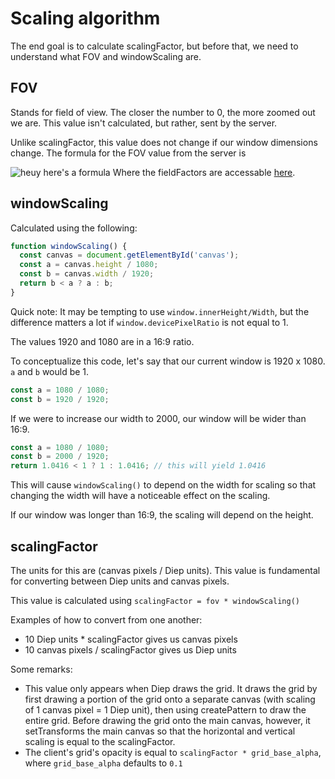 # Scaling algorithm

The end goal is to calculate scalingFactor, but before that, we need to understand what FOV and windowScaling are.

## FOV
Stands for field of view. The closer the number to 0, the more zoomed out we are. This value isn't calculated, but rather, sent by the server.

Unlike scalingFactor, this value does not change if our window dimensions change. The formula for the FOV value from the server is

![heuy here's a formula](https://i.imgur.com/7WTK85p.png)
Where the fieldFactors are accessable [here](/extras/tankdefs.json).

## windowScaling

Calculated using the following:
```js
function windowScaling() {
  const canvas = document.getElementById('canvas');
  const a = canvas.height / 1080;
  const b = canvas.width / 1920;
  return b < a ? a : b;
}
```

Quick note: It may be tempting to use `window.innerHeight/Width`, but the difference matters a lot if `window.devicePixelRatio` is not equal to 1.

The values 1920 and 1080 are in a 16:9 ratio.

To conceptualize this code, let's say that our current window is 1920 x 1080. `a` and `b` would be 1.
```js
const a = 1080 / 1080;
const b = 1920 / 1920;
```
If we were to increase our width to 2000, our window will be wider than 16:9.
```js
const a = 1080 / 1080;
const b = 2000 / 1920;
return 1.0416 < 1 ? 1 : 1.0416; // this will yield 1.0416
```
This will cause `windowScaling()` to depend on the width for scaling so that changing the width will have a noticeable effect on the scaling.

If our window was longer than 16:9, the scaling will depend on the height.

## scalingFactor

The units for this are (canvas pixels / Diep units). This value is fundamental for converting between Diep units and canvas pixels.

This value is calculated using `scalingFactor = fov * windowScaling()`

Examples of how to convert from one another:
- 10 Diep units * scalingFactor gives us canvas pixels
- 10 canvas pixels / scalingFactor gives us Diep units

Some remarks:
- This value only appears when Diep draws the grid. It draws the grid by first drawing a portion of the grid onto a separate canvas (with scaling of 1 canvas pixel = 1 Diep unit), then using createPattern to draw the entire grid. Before drawing the grid onto the main canvas, however, it setTransforms the main canvas so that the horizontal and vertical scaling is equal to the scalingFactor. 
- The client's grid's opacity is equal to `scalingFactor * grid_base_alpha`, where `grid_base_alpha` defaults to `0.1`
